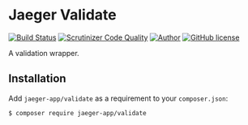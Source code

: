 # Jaeger Validate

[![Build Status](https://travis-ci.org/jaeger-app/validate.svg?branch=master)](https://travis-ci.org/jaeger-app/validate)
[![Scrutinizer Code Quality](https://scrutinizer-ci.com/g/jaeger-app/validate/badges/quality-score.png?b=master)](https://scrutinizer-ci.com/g/jaeger-app/validate/?branch=master)
[![Author](http://img.shields.io/badge/author-@mithra62-blue.svg?style=flat-square)](https://twitter.com/mithra62)
[![GitHub license](https://img.shields.io/badge/license-MIT-blue.svg)](https://raw.githubusercontent.com/jaeger-app/bootstrap/master/LICENSE) 

A validation wrapper.

## Installation

Add `jaeger-app/validate` as a requirement to your `composer.json`:

```bash
$ composer require jaeger-app/validate
```